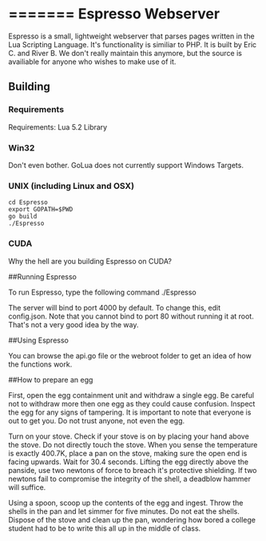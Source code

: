 =======
Espresso Webserver
========

Espresso is a small, lightweight webserver that parses pages written in the Lua Scripting Language. It's functionality is similiar to PHP. It is built by Eric C. and River B. We don't really maintain this anymore, but the source is availiable for
anyone who wishes to make use of it.

## Building

### Requirements

Requirements:
	Lua 5.2 Library

### Win32

Don't even bother. GoLua does not currently support Windows Targets.

### UNIX (including Linux and OSX)

```
cd Espresso
export GOPATH=$PWD
go build
./Espresso
```

### CUDA

Why the hell are you building Espresso on CUDA? 

##Running Espresso

To run Espresso, type the following command
./Espresso

The server will bind to port 4000 by default.
To change this, edit config.json. Note that you
cannot bind to port 80 without running it at root.
That's not a very good idea by the way.

##Using Espresso

You can browse the api.go file or the webroot folder to get an idea of how the functions work.

##How to prepare an egg

First, open the egg containment unit and withdraw a single egg. Be careful not to withdraw more then
one egg as they could cause confusion. Inspect the egg for any signs of tampering. It is important to
note that everyone is out to get you. Do not trust anyone, not even the egg.

Turn on your stove. Check if your stove is on by placing your hand above the stove. Do not directly touch the stove. When you sense the temperature is exactly 400.7K, place a pan on the stove, making sure the open end is facing upwards. Wait for 30.4 seconds. Lifting the egg directly above the panside, use two newtons of force to breach it's protective shielding. If
two newtons fail to compromise the integrity of the shell, a deadblow hammer will suffice.

Using a spoon, scoop up the contents of the egg and ingest. Throw the shells in the pan and let simmer for five minutes.
Do not eat the shells. Dispose of the stove and clean up the pan, wondering how bored a college student had to be to
write this all up in the middle of class.

